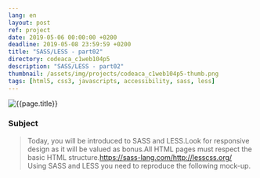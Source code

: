 ```yaml
---
lang: en
layout: post
ref: project
date: 2019-05-06 00:00:00 +0200
deadline: 2019-05-08 23:59:59 +0200
title: "SASS/LESS - part02"
directory: codeaca_c1web104p5
description: "SASS/LESS - part02"
thumbnail: /assets/img/projects/codeaca_c1web104p5-thumb.png
tags: [html5, css3, javascripts, accessibility, sass, less]
---
```


![{{page.title}}]({{page.thumbnail}})

### Subject

>Today, you will be introduced to SASS and LESS.Look for responsive design as it will be valued as bonus.All HTML pages must respect the basic HTML structure.https://sass-lang.com/http://lesscss.org/  
Using SASS and LESS you need to reproduce the following mock-up.  
